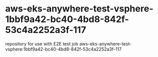 # aws-eks-anywhere-test-vsphere-1bbf9a42-bc40-4bd8-842f-53c4a2252a3f-117
repository for use with E2E test job aws-eks-anywhere-test-vsphere:1bbf9a42-bc40-4bd8-842f-53c4a2252a3f-117
